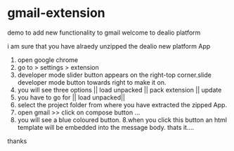 # gmail-extension
demo to add new functionality to gmail
welcome to dealio platform 

i am sure that you have alraedy unzipped the dealio new platform App 

1. open google chrome 
2. go to > settings > extension 
3. developer mode slider button appears on the right-top corner.slide developer mode button towards right to make it on. 
4. you will see three options || load unpacked || pack extension || update
4.  you have to go for  || load unpacked||
5. select the project folder from where you have extracted the zipped App. 
6. open gmail >> click on compose button ...
7. you will see a blue coloured button.
8.when you click this button an html template will be embedded into the message body.
thats it....

thanks
